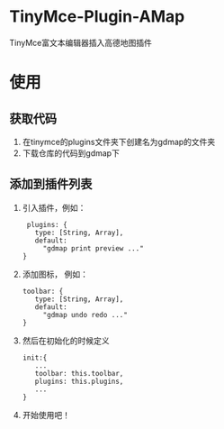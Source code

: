 # TinyMce-Plugin-AMap
TinyMce富文本编辑器插入高德地图插件

# 使用
## 获取代码
1. 在tinymce的plugins文件夹下创建名为gdmap的文件夹
2. 下载仓库的代码到gdmap下
## 添加到插件列表
1. 引入插件，例如：
   ```
    plugins: {
      type: [String, Array],
      default:
        "gdmap print preview ..."
   }
   ```
2. 添加图标， 例如：
   ```
   toolbar: {
      type: [String, Array],
      default:
        "gdmap undo redo ..."
   }
   ```
3. 然后在初始化的时候定义
   ```
   init:{
      ...
      toolbar: this.toolbar,
      plugins: this.plugins,
      ...
   }
   ```
4. 开始使用吧！
   

